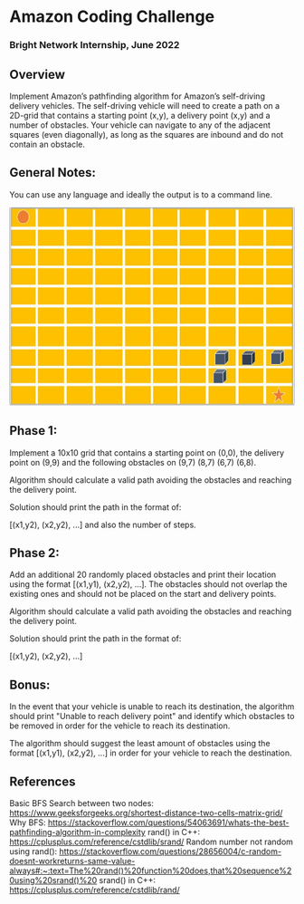 # Amazon Coding Challenge
### Bright Network Internship, June 2022
## Overview 
Implement Amazon’s pathfinding algorithm for Amazon’s self-driving delivery vehicles. The self-driving vehicle will need to create a path on a 2D-grid that contains a starting point (x,y), a delivery point (x,y) and a number of obstacles. Your vehicle can navigate to any of the adjacent squares (even diagonally), as long as the squares are inbound and do not contain an obstacle.

## General Notes: 
You can use any language and ideally the output is to a command line.
<p align="center">
  <img src="image.JPG" width="650" height="350" />
</p>

## Phase 1:
Implement a 10x10 grid that contains a starting point on (0,0), the delivery point on (9,9) and the following obstacles on (9,7) (8,7) (6,7) (6,8).

Algorithm should calculate a valid path avoiding the obstacles and reaching the delivery point.

Solution should print the path in the format of:

[(x1,y2), (x2,y2), ...] and also the number of steps.

## Phase 2:
Add an additional 20 randomly placed obstacles and print their location using the format [(x1,y1), (x2,y2), ...]. The obstacles should not overlap the existing ones and should not be placed on the start and delivery points.

Algorithm should calculate a valid path avoiding the obstacles and reaching the delivery point.

Solution should print the path in the format of:

[(x1,y2), (x2,y2), ...]

## Bonus:
In the event that your vehicle is unable to reach its destination, the algorithm should print "Unable to reach delivery point" and identify which obstacles to be removed in order for the vehicle to reach its destination.

The algorithm should suggest the least amount of obstacles using the format [(x1,y1), (x2,y2), ...] in order for your vehicle to reach the destination.

## References
Basic BFS Search between two nodes: https://www.geeksforgeeks.org/shortest-distance-two-cells-matrix-grid/
Why BFS: https://stackoverflow.com/questions/54063691/whats-the-best-pathfinding-algorithm-in-complexity
rand() in C++: https://cplusplus.com/reference/cstdlib/srand/
Random number not random using rand(): https://stackoverflow.com/questions/28656004/c-random-doesnt-workreturns-same-value-always#:~:text=The%20rand()%20function%20does,that%20sequence%20using%20srand()%20
srand() in C++: https://cplusplus.com/reference/cstdlib/rand/
